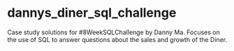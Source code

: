 # dannys_diner_sql_challenge
Case study solutions for #8WeekSQLChallenge by Danny Ma. Focuses on the use of SQL to answer questions about the sales and growth of the Diner.
